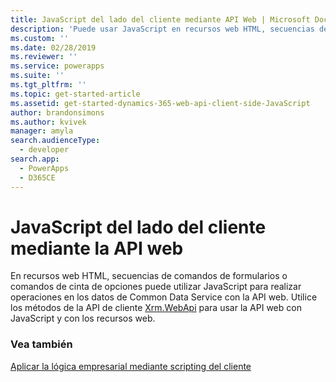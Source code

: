 ```yaml
---
title: JavaScript del lado del cliente mediante API Web | Microsoft Docs
description: 'Puede usar JavaScript en recursos web HTML, secuencias de comandos de formularios o comandos de cinta de opciones para realizar operaciones en los datos de Common Data Service con la API web'
ms.custom: ''
ms.date: 02/28/2019
ms.reviewer: ''
ms.service: powerapps
ms.suite: ''
ms.tgt_pltfrm: ''
ms.topic: get-started-article
ms.assetid: get-started-dynamics-365-web-api-client-side-JavaScript
author: brandonsimons
ms.author: kvivek
manager: amyla
search.audienceType:
  - developer
search.app:
  - PowerApps
  - D365CE
---
```

# <a name="client-side-javascript-using-web-api"></a>JavaScript del lado del cliente mediante la API web

En recursos web HTML, secuencias de comandos de formularios o comandos de cinta de opciones puede utilizar JavaScript para realizar operaciones en los datos de Common Data Service con la API web. Utilice los métodos de la API de cliente [Xrm.WebApi](/powerapps/developer/model-driven-apps/clientapi/reference/xrm-webapi) para usar la API web con JavaScript y con los recursos web.

### <a name="see-also"></a>Vea también
[Aplicar la lógica empresarial mediante scripting del cliente](/powerapps/developer/model-driven-apps/client-scripting)




